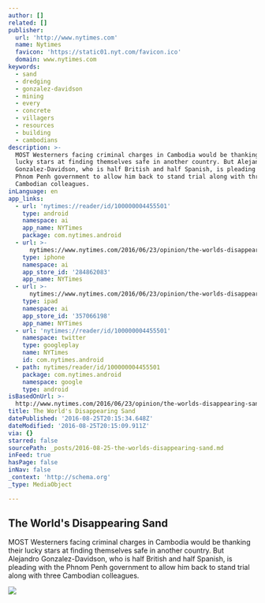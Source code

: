 ```yaml
---
author: []
related: []
publisher:
  url: 'http://www.nytimes.com'
  name: Nytimes
  favicon: 'https://static01.nyt.com/favicon.ico'
  domain: www.nytimes.com
keywords:
  - sand
  - dredging
  - gonzalez-davidson
  - mining
  - every
  - concrete
  - villagers
  - resources
  - building
  - cambodians
description: >-
  MOST Westerners facing criminal charges in Cambodia would be thanking their
  lucky stars at finding themselves safe in another country. But Alejandro
  Gonzalez-Davidson, who is half British and half Spanish, is pleading with the
  Phnom Penh government to allow him back to stand trial along with three
  Cambodian colleagues.
inLanguage: en
app_links:
  - url: 'nytimes://reader/id/100000004455501'
    type: android
    namespace: ai
    app_name: NYTimes
    package: com.nytimes.android
  - url: >-
      nytimes://www.nytimes.com/2016/06/23/opinion/the-worlds-disappearing-sand.html
    type: iphone
    namespace: ai
    app_store_id: '284862083'
    app_name: NYTimes
  - url: >-
      nytimes://www.nytimes.com/2016/06/23/opinion/the-worlds-disappearing-sand.html
    type: ipad
    namespace: ai
    app_store_id: '357066198'
    app_name: NYTimes
  - url: 'nytimes://reader/id/100000004455501'
    namespace: twitter
    type: googleplay
    name: NYTimes
    id: com.nytimes.android
  - path: nytimes/reader/id/100000004455501
    package: com.nytimes.android
    namespace: google
    type: android
isBasedOnUrl: >-
  http://www.nytimes.com/2016/06/23/opinion/the-worlds-disappearing-sand.html?_r=1
title: The World's Disappearing Sand
datePublished: '2016-08-25T20:15:34.648Z'
dateModified: '2016-08-25T20:15:09.911Z'
via: {}
starred: false
sourcePath: _posts/2016-08-25-the-worlds-disappearing-sand.md
inFeed: true
hasPage: false
inNav: false
_context: 'http://schema.org'
_type: MediaObject

---
```

<article style=""><h1>The World's Disappearing Sand</h1><p>MOST Westerners facing criminal charges in Cambodia would be thanking their lucky stars at finding themselves safe in another country. But Alejandro Gonzalez-Davidson, who is half British and half Spanish, is pleading with the Phnom Penh government to allow him back to stand trial along with three Cambodian colleagues.</p><img src="https://static01.nyt.com/images/2016/06/23/opinion/23beiser/23beiser-facebookJumbo.jpg" /></article>